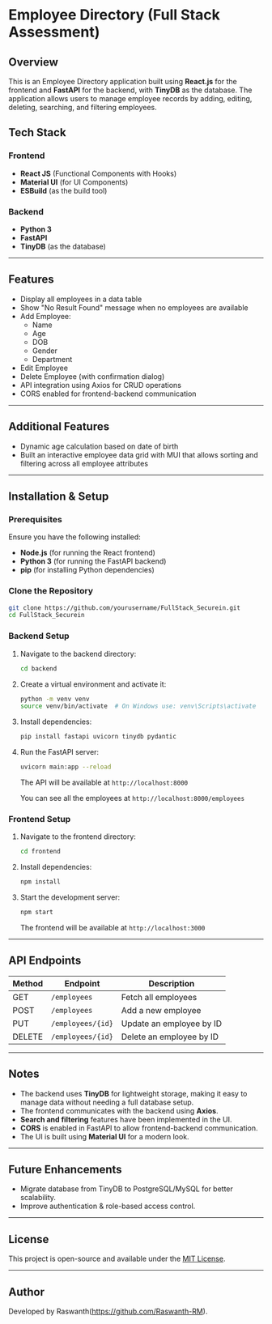 # Employee Directory (Full Stack Assessment)

## Overview
This is an Employee Directory application built using **React.js** for the frontend and **FastAPI** for the backend, with **TinyDB** as the database. The application allows users to manage employee records by adding, editing, deleting, searching, and filtering employees.

## Tech Stack

### Frontend
- **React JS** (Functional Components with Hooks)
- **Material UI** (for UI Components)
- **ESBuild** (as the build tool)

### Backend
- **Python 3**
- **FastAPI**
- **TinyDB** (as the database)

---

## Features
- Display all employees in a data table
- Show "No Result Found" message when no employees are available
- Add Employee:
  - Name
  - Age
  - DOB
  - Gender
  - Department
- Edit Employee
- Delete Employee (with confirmation dialog)
- API integration using Axios for CRUD operations
- CORS enabled for frontend-backend communication

---

## Additional Features
- Dynamic age calculation based on date of birth
- Built an interactive employee data grid with MUI that allows sorting and filtering across all employee attributes

---

## Installation & Setup

### Prerequisites
Ensure you have the following installed:
- **Node.js** (for running the React frontend)
- **Python 3** (for running the FastAPI backend)
- **pip** (for installing Python dependencies)

### Clone the Repository
```sh
git clone https://github.com/yourusername/FullStack_Securein.git
cd FullStack_Securein
```

### Backend Setup
1. Navigate to the backend directory:
   ```sh
   cd backend
   ```
2. Create a virtual environment and activate it:
   ```sh
   python -m venv venv
   source venv/bin/activate  # On Windows use: venv\Scripts\activate
   ```
3. Install dependencies:
   ```sh
   pip install fastapi uvicorn tinydb pydantic
   ```
4. Run the FastAPI server:
   ```sh
   uvicorn main:app --reload
   ```
   The API will be available at `http://localhost:8000`
   
   You can see all the employees at `http://localhost:8000/employees`

### Frontend Setup
1. Navigate to the frontend directory:
   ```sh
   cd frontend
   ```
2. Install dependencies:
   ```sh
   npm install
   ```
3. Start the development server:
   ```sh
   npm start
   ```
   The frontend will be available at `http://localhost:3000`

---

## API Endpoints
| Method | Endpoint | Description |
|--------|---------|-------------|
| GET | `/employees` | Fetch all employees |
| POST | `/employees` | Add a new employee |
| PUT | `/employees/{id}` | Update an employee by ID |
| DELETE | `/employees/{id}` | Delete an employee by ID |


---

## Notes
- The backend uses **TinyDB** for lightweight storage, making it easy to manage data without needing a full database setup.
- The frontend communicates with the backend using **Axios**.
- **Search and filtering** features have been implemented in the UI.
- **CORS** is enabled in FastAPI to allow frontend-backend communication.
- The UI is built using **Material UI** for a modern look.

---

## Future Enhancements
- Migrate database from TinyDB to PostgreSQL/MySQL for better scalability.
- Improve authentication & role-based access control.

---

## License
This project is open-source and available under the [MIT License](LICENSE).

---

## Author
Developed by Raswanth(https://github.com/Raswanth-RM).



